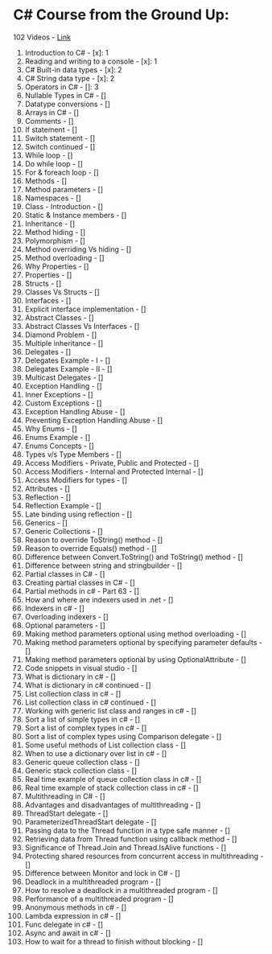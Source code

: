 # C# Course from the Ground Up:
102 Videos - [Link](https://www.youtube.com/playlist?list=PLAC325451207E3105)
1. Introduction to C# - [x]: 1
2. Reading and writing to a console - [x]: 1
3. C# Built-in data types - [x]: 2
4. C# String data type - [x]: 2
5. Operators in C# - []: 3
6. Nullable Types in C# - []
7. Datatype conversions - []
8. Arrays in C# - []
9. Comments - []
10. If statement - []
11. Switch statement - []
12. Switch continued - []
13. While loop - []
14. Do while loop - []
15. For & foreach loop - []
16. Methods - []
17. Method parameters - []
18. Namespaces - []
19. Class - Introduction - []
20. Static & Instance members - []
21. Inheritance - []
22. Method hiding - []
23. Polymorphism - []
24. Method overriding Vs hiding - []
25. Method overloading - []
26. Why Properties - []
27. Properties - []
28. Structs - []
29. Classes Vs Structs - []
30. Interfaces - []
31. Explicit interface implementation - []
32. Abstract Classes - []
33. Abstract Classes Vs Interfaces - []
34. Diamond Problem - []
35. Multiple inheritance - []
36. Delegates - []
37. Delegates Example - I - []
38. Delegates Example - II - []
39. Multicast Delegates - []
40. Exception Handling - []
41. Inner Exceptions - []
42. Custom Exceptions - []
43. Exception Handling Abuse - []
44. Preventing Exception Handling Abuse - []
45. Why Enums - []
46. Enums Example - []
47. Enums Concepts - []
48. Types v/s Type Members - []
49. Access Modifiers - Private, Public and Protected - []
50. Access Modifiers - Internal and Protected Internal - []
51. Access Modifiers for types - []
52. Attributes - []
53. Reflection - []
54. Reflection Example - []
55. Late binding using reflection - []
56. Generics - []
57. Generic Collections - []
57. Reason to override ToString() method - []
58. Reason to override Equals() method - []
59. Difference between Convert.ToString() and ToString() method - []
60. Difference between string and stringbuilder - []
61. Partial classes in C# - []
62. Creating partial classes in C# - []
63. Partial methods in c# - Part 63 - []
64. How and where are indexers used in .net - []
65. Indexers in c# - []
66. Overloading indexers - []
67. Optional parameters - []
68. Making method parameters optional using method overloading - []
69. Making method parameters optional by specifying parameter defaults - []
70. Making method parameters optional by using OptionalAttribute - []
71. Code snippets in visual studio - []
72. What is dictionary in c# - []
73. What is dictionary in c# continued - []
74. List collection class in c# - []
75. List collection class in c# continued - []
76. Working with generic list class and ranges in c# - []
77. Sort a list of simple types in c# - []
78. Sort a list of complex types in c# - []
79. Sort a list of complex types using Comparison delegate - []
80. Some useful methods of List collection class - []
81. When to use a dictionary over list in c# - []
82. Generic queue collection class - []
83. Generic stack collection class - []
84. Real time example of queue collection class in c# - []
85. Real time example of stack collection class in c# - []
86. Multithreading in C# - []
87. Advantages and disadvantages of multithreading - []
88. ThreadStart delegate - []
89. ParameterizedThreadStart delegate - []
90. Passing data to the Thread function in a type safe manner - []
91. Retrieving data from Thread function using callback method - []
92. Significance of Thread.Join and Thread.IsAlive functions - []
93. Protecting shared resources from concurrent access in multithreading - []
94. Difference between Monitor and lock in C# - []
95. Deadlock in a multithreaded program - []
96. How to resolve a deadlock in a multithreaded program - []
97. Performance of a multithreaded program - []
98. Anonymous methods in c# - []
99. Lambda expression in c# - []
100. Func delegate in c# - []
101. Async and await in c# - []
102. How to wait for a thread to finish without blocking - []